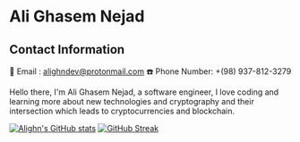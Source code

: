 # Ali Ghasem Nejad
## Contact Information
📧 Email : [alighndev@protonmail.com](mailto:alighndev@protonmail.com)
☎️ Phone Number: +(98) 937-812-3279  

Hello there,
I'm Ali Ghasem Nejad, a software engineer, I love coding and learning more about new technologies and cryptography and their intersection which leads to cryptocurrencies and blockchain.

[![Alighn's GitHub stats](https://github-readme-stats.vercel.app/api?username=ali-ghn&count_private=true&theme=dark&hide_border=true)](https://github.com/anuraghazra/github-readme-stats)
[![GitHub Streak](http://github-readme-streak-stats.herokuapp.com?user=ali-ghn&theme=dark&hide_border=true&date_format=M%20j%5B%2C%20Y%5D)](https://git.io/streak-stats)
